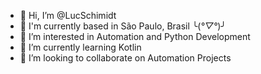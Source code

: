 - 👋 Hi, I’m @LucSchimidt
- 📌 I'm currently based in São Paulo, Brasil ╰(*°▽°*)╯
- 👀 I’m interested in Automation and Python Development
- 🌱 I’m currently learning Kotlin
- 💞️ I’m looking to collaborate on Automation Projects

<!---
LucSchimidt/LucSchimidt is a ✨ special ✨ repository because its `README.md` (this file) appears on your GitHub profile.
You can click the Preview link to take a look at your changes.
--->
